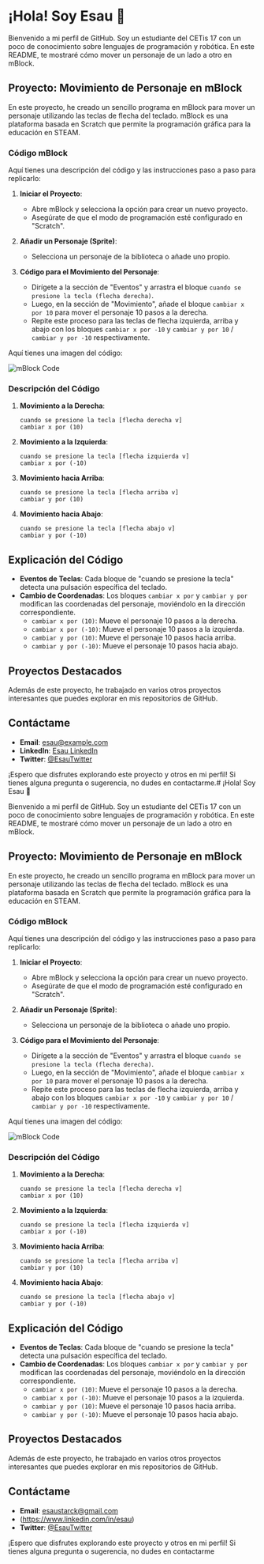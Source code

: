 # ¡Hola! Soy Esau 👋

Bienvenido a mi perfil de GitHub. Soy un estudiante del CETis 17 con un poco de conocimiento sobre lenguajes de programación y robótica. En este README, te mostraré cómo mover un personaje de un lado a otro en mBlock.

## Proyecto: Movimiento de Personaje en mBlock

En este proyecto, he creado un sencillo programa en mBlock para mover un personaje utilizando las teclas de flecha del teclado. mBlock es una plataforma basada en Scratch que permite la programación gráfica para la educación en STEAM.

### Código mBlock

Aquí tienes una descripción del código y las instrucciones paso a paso para replicarlo:

1. **Iniciar el Proyecto**:
   - Abre mBlock y selecciona la opción para crear un nuevo proyecto.
   - Asegúrate de que el modo de programación esté configurado en "Scratch".

2. **Añadir un Personaje (Sprite)**:
   - Selecciona un personaje de la biblioteca o añade uno propio.

3. **Código para el Movimiento del Personaje**:
   - Dirígete a la sección de "Eventos" y arrastra el bloque `cuando se presione la tecla (flecha derecha)`.
   - Luego, en la sección de "Movimiento", añade el bloque `cambiar x por 10` para mover el personaje 10 pasos a la derecha.
   - Repite este proceso para las teclas de flecha izquierda, arriba y abajo con los bloques `cambiar x por -10` y `cambiar y por 10` / `cambiar y por -10` respectivamente.

Aquí tienes una imagen del código:

![mBlock Code](https://user-images.githubusercontent.com/imagen_ejemplo.png)

### Descripción del Código

1. **Movimiento a la Derecha**:
    ```scratch
    cuando se presione la tecla [flecha derecha v]
    cambiar x por (10)
    ```

2. **Movimiento a la Izquierda**:
    ```scratch
    cuando se presione la tecla [flecha izquierda v]
    cambiar x por (-10)
    ```

3. **Movimiento hacia Arriba**:
    ```scratch
    cuando se presione la tecla [flecha arriba v]
    cambiar y por (10)
    ```

4. **Movimiento hacia Abajo**:
    ```scratch
    cuando se presione la tecla [flecha abajo v]
    cambiar y por (-10)
    ```

## Explicación del Código

- **Eventos de Teclas**: Cada bloque de "cuando se presione la tecla" detecta una pulsación específica del teclado.
- **Cambio de Coordenadas**: Los bloques `cambiar x por` y `cambiar y por` modifican las coordenadas del personaje, moviéndolo en la dirección correspondiente.
  - `cambiar x por (10)`: Mueve el personaje 10 pasos a la derecha.
  - `cambiar x por (-10)`: Mueve el personaje 10 pasos a la izquierda.
  - `cambiar y por (10)`: Mueve el personaje 10 pasos hacia arriba.
  - `cambiar y por (-10)`: Mueve el personaje 10 pasos hacia abajo.

## Proyectos Destacados

Además de este proyecto, he trabajado en varios otros proyectos interesantes que puedes explorar en mis repositorios de GitHub.

## Contáctame

- **Email**: esau@example.com
- **LinkedIn**: [Esau LinkedIn](https://www.linkedin.com/in/esau)
- **Twitter**: [@EsauTwitter](https://twitter.com/EsauTwitter)

¡Espero que disfrutes explorando este proyecto y otros en mi perfil! Si tienes alguna pregunta o sugerencia, no dudes en contactarme.# ¡Hola! Soy Esau 👋

Bienvenido a mi perfil de GitHub. Soy un estudiante del CETis 17 con un poco de conocimiento sobre lenguajes de programación y robótica. En este README, te mostraré cómo mover un personaje de un lado a otro en mBlock.

## Proyecto: Movimiento de Personaje en mBlock

En este proyecto, he creado un sencillo programa en mBlock para mover un personaje utilizando las teclas de flecha del teclado. mBlock es una plataforma basada en Scratch que permite la programación gráfica para la educación en STEAM.

### Código mBlock

Aquí tienes una descripción del código y las instrucciones paso a paso para replicarlo:

1. **Iniciar el Proyecto**:
   - Abre mBlock y selecciona la opción para crear un nuevo proyecto.
   - Asegúrate de que el modo de programación esté configurado en "Scratch".

2. **Añadir un Personaje (Sprite)**:
   - Selecciona un personaje de la biblioteca o añade uno propio.

3. **Código para el Movimiento del Personaje**:
   - Dirígete a la sección de "Eventos" y arrastra el bloque `cuando se presione la tecla (flecha derecha)`.
   - Luego, en la sección de "Movimiento", añade el bloque `cambiar x por 10` para mover el personaje 10 pasos a la derecha.
   - Repite este proceso para las teclas de flecha izquierda, arriba y abajo con los bloques `cambiar x por -10` y `cambiar y por 10` / `cambiar y por -10` respectivamente.

Aquí tienes una imagen del código:

![mBlock Code](https://user-images.githubusercontent.com/imagen_ejemplo.png)

### Descripción del Código

1. **Movimiento a la Derecha**:
    ```scratch
    cuando se presione la tecla [flecha derecha v]
    cambiar x por (10)
    ```

2. **Movimiento a la Izquierda**:
    ```scratch
    cuando se presione la tecla [flecha izquierda v]
    cambiar x por (-10)
    ```

3. **Movimiento hacia Arriba**:
    ```scratch
    cuando se presione la tecla [flecha arriba v]
    cambiar y por (10)
    ```

4. **Movimiento hacia Abajo**:
    ```scratch
    cuando se presione la tecla [flecha abajo v]
    cambiar y por (-10)
    ```

## Explicación del Código

- **Eventos de Teclas**: Cada bloque de "cuando se presione la tecla" detecta una pulsación específica del teclado.
- **Cambio de Coordenadas**: Los bloques `cambiar x por` y `cambiar y por` modifican las coordenadas del personaje, moviéndolo en la dirección correspondiente.
  - `cambiar x por (10)`: Mueve el personaje 10 pasos a la derecha.
  - `cambiar x por (-10)`: Mueve el personaje 10 pasos a la izquierda.
  - `cambiar y por (10)`: Mueve el personaje 10 pasos hacia arriba.
  - `cambiar y por (-10)`: Mueve el personaje 10 pasos hacia abajo.

## Proyectos Destacados

Además de este proyecto, he trabajado en varios otros proyectos interesantes que puedes explorar en mis repositorios de GitHub.

## Contáctame

- **Email**: esaustarck@gmail.com
- (https://www.linkedin.com/in/esau)
- **Twitter**: [@EsauTwitter](https://twitter.com/EsauTwitter)

¡Espero que disfrutes explorando este proyecto y otros en mi perfil! Si tienes alguna pregunta o sugerencia, no dudes en contactarme
